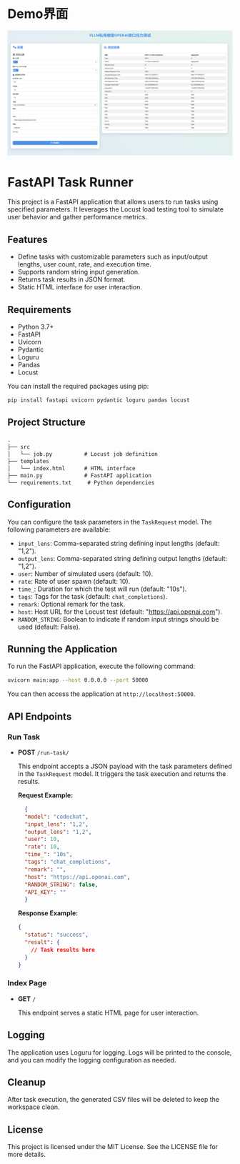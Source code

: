 # Demo界面
![](./docs/page.png)

# FastAPI Task Runner

This project is a FastAPI application that allows users to run tasks using specified parameters. It leverages the Locust load testing tool to simulate user behavior and gather performance metrics.

## Features

- Define tasks with customizable parameters such as input/output lengths, user count, rate, and execution time.
- Supports random string input generation.
- Returns task results in JSON format.
- Static HTML interface for user interaction.

## Requirements

- Python 3.7+
- FastAPI
- Uvicorn
- Pydantic
- Loguru
- Pandas
- Locust

You can install the required packages using pip:

```bash
pip install fastapi uvicorn pydantic loguru pandas locust
```

## Project Structure

```
.
├── src
│   └── job.py          # Locust job definition
├── templates
│   └── index.html      # HTML interface
├── main.py             # FastAPI application
└── requirements.txt     # Python dependencies
```

## Configuration

You can configure the task parameters in the `TaskRequest` model. The following parameters are available:

- `input_lens`: Comma-separated string defining input lengths (default: "1,2").
- `output_lens`: Comma-separated string defining output lengths (default: "1,2").
- `user`: Number of simulated users (default: 10).
- `rate`: Rate of user spawn (default: 10).
- `time_`: Duration for which the test will run (default: "10s").
- `tags`: Tags for the task (default: `chat_completions`).
- `remark`: Optional remark for the task.
- `host`: Host URL for the Locust test (default: "https://api.openai.com").
- `RANDOM_STRING`: Boolean to indicate if random input strings should be used (default: False).

## Running the Application

To run the FastAPI application, execute the following command:

```bash
uvicorn main:app --host 0.0.0.0 --port 50000
```

You can then access the application at `http://localhost:50000`.

## API Endpoints

### Run Task

- **POST** `/run-task/`

  This endpoint accepts a JSON payload with the task parameters defined in the `TaskRequest` model. It triggers the task execution and returns the results.

  **Request Example:**

  ```json
    {
    "model": "codechat",
    "input_lens": "1,2",
    "output_lens": "1,2",
    "user": 10,
    "rate": 10,
    "time_": "10s",
    "tags": "chat_completions",
    "remark": "",
    "host": "https://api.openai.com",
    "RANDOM_STRING": false,
    "API_KEY": ""
    }
  ```

  **Response Example:**

  ```json
  {
    "status": "success",
    "result": {
      // Task results here
    }
  }
  ```

### Index Page

- **GET** `/`

  This endpoint serves a static HTML page for user interaction.

## Logging

The application uses Loguru for logging. Logs will be printed to the console, and you can modify the logging configuration as needed.

## Cleanup

After task execution, the generated CSV files will be deleted to keep the workspace clean.

## License

This project is licensed under the MIT License. See the LICENSE file for more details.

